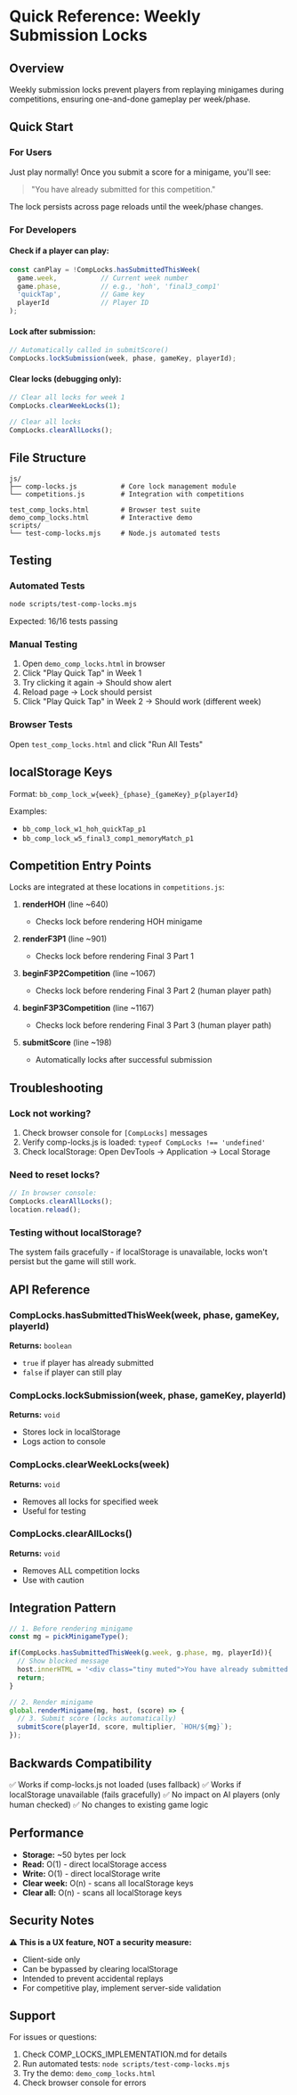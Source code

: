 # Quick Reference: Weekly Submission Locks

## Overview
Weekly submission locks prevent players from replaying minigames during competitions, ensuring one-and-done gameplay per week/phase.

## Quick Start

### For Users
Just play normally! Once you submit a score for a minigame, you'll see:
> "You have already submitted for this competition."

The lock persists across page reloads until the week/phase changes.

### For Developers

#### Check if a player can play:
```javascript
const canPlay = !CompLocks.hasSubmittedThisWeek(
  game.week,           // Current week number
  game.phase,          // e.g., 'hoh', 'final3_comp1'
  'quickTap',          // Game key
  playerId             // Player ID
);
```

#### Lock after submission:
```javascript
// Automatically called in submitScore()
CompLocks.lockSubmission(week, phase, gameKey, playerId);
```

#### Clear locks (debugging only):
```javascript
// Clear all locks for week 1
CompLocks.clearWeekLocks(1);

// Clear all locks
CompLocks.clearAllLocks();
```

## File Structure

```
js/
├── comp-locks.js           # Core lock management module
└── competitions.js         # Integration with competitions

test_comp_locks.html        # Browser test suite
demo_comp_locks.html        # Interactive demo
scripts/
└── test-comp-locks.mjs     # Node.js automated tests
```

## Testing

### Automated Tests
```bash
node scripts/test-comp-locks.mjs
```
Expected: 16/16 tests passing

### Manual Testing
1. Open `demo_comp_locks.html` in browser
2. Click "Play Quick Tap" in Week 1
3. Try clicking it again → Should show alert
4. Reload page → Lock should persist
5. Click "Play Quick Tap" in Week 2 → Should work (different week)

### Browser Tests
Open `test_comp_locks.html` and click "Run All Tests"

## localStorage Keys

Format: `bb_comp_lock_w{week}_{phase}_{gameKey}_p{playerId}`

Examples:
- `bb_comp_lock_w1_hoh_quickTap_p1`
- `bb_comp_lock_w5_final3_comp1_memoryMatch_p1`

## Competition Entry Points

Locks are integrated at these locations in `competitions.js`:

1. **renderHOH** (line ~640)
   - Checks lock before rendering HOH minigame
   
2. **renderF3P1** (line ~901)
   - Checks lock before rendering Final 3 Part 1
   
3. **beginF3P2Competition** (line ~1067)
   - Checks lock before rendering Final 3 Part 2 (human player path)
   
4. **beginF3P3Competition** (line ~1167)
   - Checks lock before rendering Final 3 Part 3 (human player path)
   
5. **submitScore** (line ~198)
   - Automatically locks after successful submission

## Troubleshooting

### Lock not working?
1. Check browser console for `[CompLocks]` messages
2. Verify comp-locks.js is loaded: `typeof CompLocks !== 'undefined'`
3. Check localStorage: Open DevTools → Application → Local Storage

### Need to reset locks?
```javascript
// In browser console:
CompLocks.clearAllLocks();
location.reload();
```

### Testing without localStorage?
The system fails gracefully - if localStorage is unavailable, locks won't persist but the game will still work.

## API Reference

### CompLocks.hasSubmittedThisWeek(week, phase, gameKey, playerId)
**Returns:** `boolean`
- `true` if player has already submitted
- `false` if player can still play

### CompLocks.lockSubmission(week, phase, gameKey, playerId)
**Returns:** `void`
- Stores lock in localStorage
- Logs action to console

### CompLocks.clearWeekLocks(week)
**Returns:** `void`
- Removes all locks for specified week
- Useful for testing

### CompLocks.clearAllLocks()
**Returns:** `void`
- Removes ALL competition locks
- Use with caution

## Integration Pattern

```javascript
// 1. Before rendering minigame
const mg = pickMinigameType();

if(CompLocks.hasSubmittedThisWeek(g.week, g.phase, mg, playerId)){
  // Show blocked message
  host.innerHTML = '<div class="tiny muted">You have already submitted for this competition.</div>';
  return;
}

// 2. Render minigame
global.renderMinigame(mg, host, (score) => {
  // 3. Submit score (locks automatically)
  submitScore(playerId, score, multiplier, `HOH/${mg}`);
});
```

## Backwards Compatibility

✅ Works if comp-locks.js not loaded (uses fallback)
✅ Works if localStorage unavailable (fails gracefully)
✅ No impact on AI players (only human checked)
✅ No changes to existing game logic

## Performance

- **Storage:** ~50 bytes per lock
- **Read:** O(1) - direct localStorage access
- **Write:** O(1) - direct localStorage write
- **Clear week:** O(n) - scans all localStorage keys
- **Clear all:** O(n) - scans all localStorage keys

## Security Notes

⚠️ **This is a UX feature, NOT a security measure:**
- Client-side only
- Can be bypassed by clearing localStorage
- Intended to prevent accidental replays
- For competitive play, implement server-side validation

## Support

For issues or questions:
1. Check COMP_LOCKS_IMPLEMENTATION.md for details
2. Run automated tests: `node scripts/test-comp-locks.mjs`
3. Try the demo: `demo_comp_locks.html`
4. Check browser console for errors
